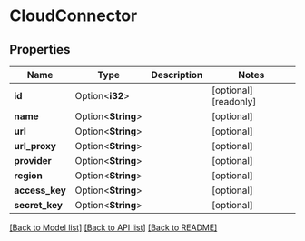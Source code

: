 # CloudConnector

## Properties

Name | Type | Description | Notes
------------ | ------------- | ------------- | -------------
**id** | Option<**i32**> |  | [optional][readonly]
**name** | Option<**String**> |  | [optional]
**url** | Option<**String**> |  | [optional]
**url_proxy** | Option<**String**> |  | [optional]
**provider** | Option<**String**> |  | [optional]
**region** | Option<**String**> |  | [optional]
**access_key** | Option<**String**> |  | [optional]
**secret_key** | Option<**String**> |  | [optional]

[[Back to Model list]](../README.md#documentation-for-models) [[Back to API list]](../README.md#documentation-for-api-endpoints) [[Back to README]](../README.md)


